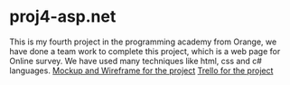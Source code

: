 # proj4-asp.net
This is my fourth project in the programming academy from Orange, we have done a team work to complete this project, which is a web page for Online survey. We have used many techniques like html, css and c# languages.
[Mockup and Wireframe for the project](https://miro.com/app/board/uXjVP9tUnbA=/?share_link_id=911584856109)
[Trello for the project](https://trello.com/b/0124zbo8/project-4-group-1)
